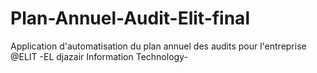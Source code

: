 # Plan-Annuel-Audit-Elit-final
Application d'automatisation du plan annuel des audits pour l'entreprise @ELIT -EL djazair Information Technology-
